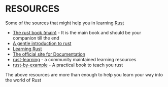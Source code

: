 # RESOURCES

Some of the sources that might help you in learning [Rust](https://www.rust-lang.org/)

* [The rust book (main)](https://doc.rust-lang.org/book/index.html) - It is the main book and should be your companion till the end
* [A gentle introduction to rust](https://stevedonovan.github.io/rust-gentle-intro/readme.html)
* [Learning Rust](https://learning-rust.github.io)
* [The official site for Documentation](https://www.rust-lang.org/en-US/documentation.html)
* [rust-learning](https://github.com/ctjhoa/rust-learning) - a community maintained learning resources
* [rust-by-example](https://doc.rust-lang.org/rust-by-example) - A practical book to teach you rust

The above resources are more than enough to help you learn your way into the world of Rust